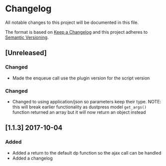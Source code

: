 # Changelog
All notable changes to this project will be documented in this file.

The format is based on [Keep a Changelog](http://keepachangelog.com/en/1.0.0/)
and this project adheres to [Semantic Versioning](http://semver.org/spec/v2.0.0.html).

## [Unreleased]

### Changed
- Made the enqueue call use the plugin version for the script version

### Changed
- Changed to using application/json so parameters keep their type. NOTE: this will break earlier functionality as dustpress model `get_args()` function returned an array but it will now return an object instead

## [1.1.3] 2017-10-04

### Added
- Added a return to the default dp function so the ajax call can be handled
- Added a changelog
